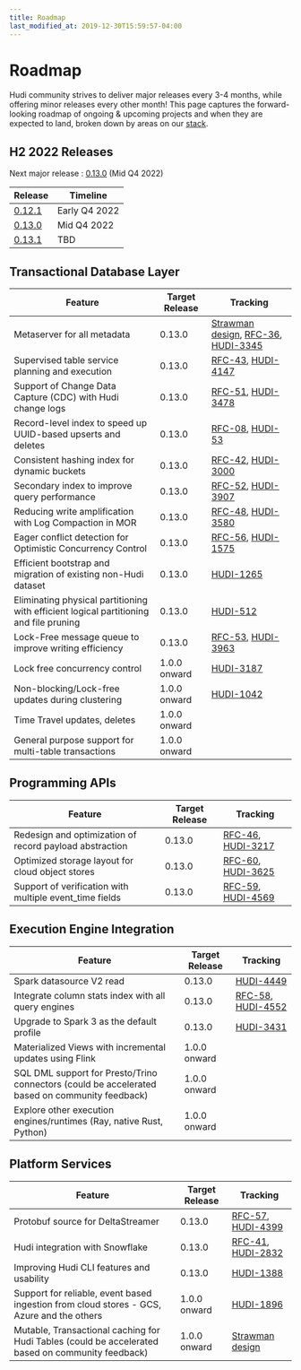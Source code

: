 ```yaml
---
title: Roadmap
last_modified_at: 2019-12-30T15:59:57-04:00
---
```

# Roadmap

Hudi community strives to deliver major releases every 3-4 months, while offering minor releases every other month!
This page captures the forward-looking roadmap of ongoing & upcoming projects and when they are expected to land, broken
down by areas on our [stack](blog/2021/07/21/streaming-data-lake-platform/#hudi-stack).

## H2 2022 Releases

Next major release : [0.13.0](https://issues.apache.org/jira/projects/HUDI/versions/12352101) (Mid Q4 2022)

| Release                                                              | Timeline       |
|----------------------------------------------------------------------|----------------|
| [0.12.1](https://issues.apache.org/jira/projects/HUDI/versions/12352182) | Early Q4 2022  |
| [0.13.0](https://issues.apache.org/jira/projects/HUDI/versions/12352101) | Mid Q4 2022    |
| [0.13.1](https://issues.apache.org/jira/projects/HUDI/versions/12352250) | TBD            |

## Transactional Database Layer

| Feature                                                                                | Target Release | Tracking                                                                                                                                                                                                                                                 |
|----------------------------------------------------------------------------------------|----------------|----------------------------------------------------------------------------------------------------------------------------------------------------------------------------------------------------------------------------------------------------------|
| Metaserver for all metadata                                                            | 0.13.0         | [Strawman design](https://docs.google.com/presentation/d/1QBgLw11TM2Qf1KUESofGrQDb63EuggNCpPaxc82Kldo/edit#slide=id.ged084e5bf6_0_278), [RFC-36](https://github.com/apache/hudi/pull/4718), [HUDI-3345](https://issues.apache.org/jira/browse/HUDI-3345) |
| Supervised table service planning and execution                                        | 0.13.0         | [RFC-43](https://github.com/apache/hudi/pull/4309), [HUDI-4147](https://issues.apache.org/jira/browse/HUDI-4147)                                                                                                                                         |
| Support of Change Data Capture (CDC) with Hudi change logs                             | 0.13.0         | [RFC-51](https://github.com/apache/hudi/blob/master/rfc/rfc-51/rfc-51.md), [HUDI-3478](https://issues.apache.org/jira/browse/HUDI-3478)                                                                                                                  |
| Record-level index to speed up UUID-based upserts and deletes                          | 0.13.0         | [RFC-08](https://cwiki.apache.org/confluence/display/HUDI/RFC-08++Record+level+indexing+mechanisms+for+Hudi+datasets), [HUDI-53](https://issues.apache.org/jira/browse/HUDI-53)                                                                          |
| Consistent hashing index for dynamic buckets                                           | 0.13.0         | [RFC-42](https://github.com/apache/hudi/blob/master/rfc/rfc-42/rfc-42.md), [HUDI-3000](https://issues.apache.org/jira/browse/HUDI-3000)                                                                                                                  |
| Secondary index to improve query performance                                           | 0.13.0         | [RFC-52](https://github.com/apache/hudi/pull/5370), [HUDI-3907](https://issues.apache.org/jira/browse/HUDI-3907)                                                                                                                                         |
| Reducing write amplification with Log Compaction in MOR                                | 0.13.0         | [RFC-48](https://github.com/apache/hudi/pull/5041), [HUDI-3580](https://issues.apache.org/jira/browse/HUDI-3580)                                                                                                                                         |
| Eager conflict detection for Optimistic Concurrency Control                            | 0.13.0         | [RFC-56](https://github.com/apache/hudi/pull/6003), [HUDI-1575](https://issues.apache.org/jira/browse/HUDI-1575)                                                                                                                                         |
| Efficient bootstrap and migration of existing non-Hudi dataset                         | 0.13.0         | [HUDI-1265](https://issues.apache.org/jira/browse/HUDI-1265)                                                                                                                                                                                             |
| Eliminating physical partitioning with efficient logical partitioning and file pruning | 0.13.0         | [HUDI-512](https://issues.apache.org/jira/browse/HUDI-512)                                                                                                                                                                                               |
| Lock-Free message queue to improve writing efficiency                                  | 0.13.0         | [RFC-53](https://github.com/apache/hudi/blob/master/rfc/rfc-53/rfc-53.md), [HUDI-3963](https://issues.apache.org/jira/browse/HUDI-3963)                                                                                                                  |
| Lock free concurrency control                                                          | 1.0.0 onward   | [HUDI-3187](https://issues.apache.org/jira/browse/HUDI-3187)                                                                                                                                                                                             |
| Non-blocking/Lock-free updates during clustering                                       | 1.0.0 onward   | [HUDI-1042](https://issues.apache.org/jira/browse/HUDI-1042)                                                                                                                                                                                             |
| Time Travel updates, deletes                                                           | 1.0.0 onward   ||
| General purpose support for multi-table transactions                                   | 1.0.0 onward   ||

## Programming APIs

|Feature| Target Release |Tracking|
|------------|----------------|-----------|
| Redesign and optimization of record payload abstraction | 0.13.0         | [RFC-46](https://github.com/apache/hudi/blob/master/rfc/rfc-46/rfc-46.md), [HUDI-3217](https://issues.apache.org/jira/browse/HUDI-3217) |
| Optimized storage layout for cloud object stores | 0.13.0         | [RFC-60](https://github.com/apache/hudi/pull/5113), [HUDI-3625](https://issues.apache.org/jira/browse/HUDI-3625) |
| Support of verification with multiple event_time fields | 0.13.0         | [RFC-59](https://github.com/apache/hudi/pull/6382), [HUDI-4569](https://issues.apache.org/jira/browse/HUDI-4569) |

## Execution Engine Integration

| Feature                                                                                        | Target Release | Tracking                                                                                                        |
|------------------------------------------------------------------------------------------------|--------------|-----------------------------------------------------------------------------------------------------------------|
| Spark datasource V2 read                                                                       | 0.13.0       | [HUDI-4449](https://issues.apache.org/jira/browse/HUDI-4449)                                                    |
| Integrate column stats index with all query engines                                            | 0.13.0       | [RFC-58](https://github.com/apache/hudi/pull/6345), [HUDI-4552](https://issues.apache.org/jira/browse/HUDI-4552) |
| Upgrade to Spark 3 as the default profile                                                      | 0.13.0       | [HUDI-3431](https://issues.apache.org/jira/browse/HUDI-3431)                                                    |
| Materialized Views with incremental updates using Flink                                        | 1.0.0 onward ||
| SQL DML support for Presto/Trino connectors (could be accelerated based on community feedback) | 1.0.0 onward ||
| Explore other execution engines/runtimes (Ray, native Rust, Python)                            | 1.0.0 onward ||

## Platform Services

| Feature                                                                                             | Target Release | Tracking                                                                                                                                |
|-----------------------------------------------------------------------------------------------------|--------------|-----------------------------------------------------------------------------------------------------------------------------------------|
| Protobuf source for DeltaStreamer                                                                   | 0.13.0       | [RFC-57](https://github.com/apache/hudi/blob/master/rfc/rfc-57/rfc-57.md), [HUDI-4399](https://issues.apache.org/jira/browse/HUDI-4399) |
| Hudi integration with Snowflake                                                                     | 0.13.0       | [RFC-41](https://github.com/apache/hudi/pull/4074), [HUDI-2832](https://issues.apache.org/jira/browse/HUDI-2832)                        |
| Improving Hudi CLI features and usability                                                           | 0.13.0       | [HUDI-1388](https://issues.apache.org/jira/browse/HUDI-1388)                                                                            |
| Support for reliable, event based ingestion from cloud stores - GCS, Azure and the others           | 1.0.0 onward | [HUDI-1896](https://issues.apache.org/jira/browse/HUDI-1896)                                                                            |
| Mutable, Transactional caching for Hudi Tables   (could be accelerated based on community feedback) | 1.0.0 onward | [Strawman design](https://docs.google.com/presentation/d/1QBgLw11TM2Qf1KUESofGrQDb63EuggNCpPaxc82Kldo/edit#slide=id.gf7e0551254_0_5)    |